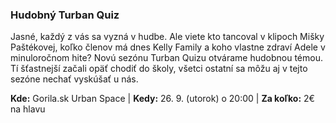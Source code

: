 ### Hudobný Turban Quiz

Jasné, každý z vás sa vyzná v hudbe. Ale viete kto tancoval v klipoch Mišky Paštékovej, koľko členov má dnes Kelly Family a koho vlastne zdraví Adele v minuloročnom hite? Novú sezónu Turban Quizu otvárame hudobnou témou. Tí šťastnejší začali opäť chodiť do školy, všetci ostatní sa môžu aj v tejto sezóne nechať vyskúšať u nás.

**Kde:** Gorila.sk Urban Space | **Kedy:** 26. 9. (utorok) o 20:00 | **Za koľko:** 2€ na hlavu
